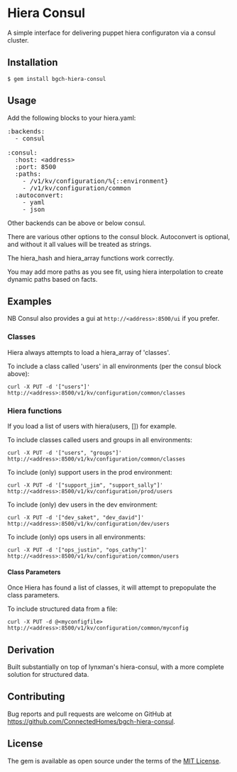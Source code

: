 # Hiera Consul

A simple interface for delivering puppet hiera configuraton via a consul cluster.

## Installation

    $ gem install bgch-hiera-consul

## Usage

Add the following blocks to your hiera.yaml:

<pre>
:backends:
  - consul

:consul:
  :host: &lt;address&gt;
  :port: 8500
  :paths:
    - /v1/kv/configuration/%{::environment}
    - /v1/kv/configuration/common
  :autoconvert:
    - yaml
    - json
</pre>

Other backends can be above or below consul.

There are various other options to the consul block.  Autoconvert is optional, and without it all values will be treated as strings.

The hiera_hash and hiera_array functions work correctly.

You may add more paths as you see fit, using hiera interpolation to create dynamic paths based on facts.

## Examples

NB Consul also provides a gui at ``http://<address>:8500/ui`` if you prefer.

### Classes

Hiera always attempts to load a hiera_array of 'classes'.

To include a class called 'users' in all environments (per the consul block above):

    curl -X PUT -d '["users"]' http://<address>:8500/v1/kv/configuration/common/classes

### Hiera functions

If you load a list of users with hiera(users, []) for example.

To include classes called users and groups in all environments:

    curl -X PUT -d '["users", "groups"]' http://<address>:8500/v1/kv/configuration/common/classes

To include (only) support users in the prod environment:

    curl -X PUT -d '["support_jim", "support_sally"]' http://<address>:8500/v1/kv/configuration/prod/users

To include (only) dev users in the dev environment:

    curl -X PUT -d '["dev_saket", "dev_david"]' http://<address>:8500/v1/kv/configuration/dev/users

To include (only) ops users in all environments:

    curl -X PUT -d '["ops_justin", "ops_cathy"]' http://<address>:8500/v1/kv/configuration/common/users

#### Class Parameters

Once Hiera has found a list of classes, it will attempt to prepopulate the class parameters.

To include structured data from a file:

    curl -X PUT -d @<myconfigfile> http://<address>:8500/v1/kv/configuration/common/myconfig

## Derivation

Built substantially on top of lynxman's hiera-consul, with a more complete solution for structured data.

## Contributing

Bug reports and pull requests are welcome on GitHub at https://github.com/ConnectedHomes/bgch-hiera-consul. 

## License

The gem is available as open source under the terms of the [MIT License](http://opensource.org/licenses/MIT).

